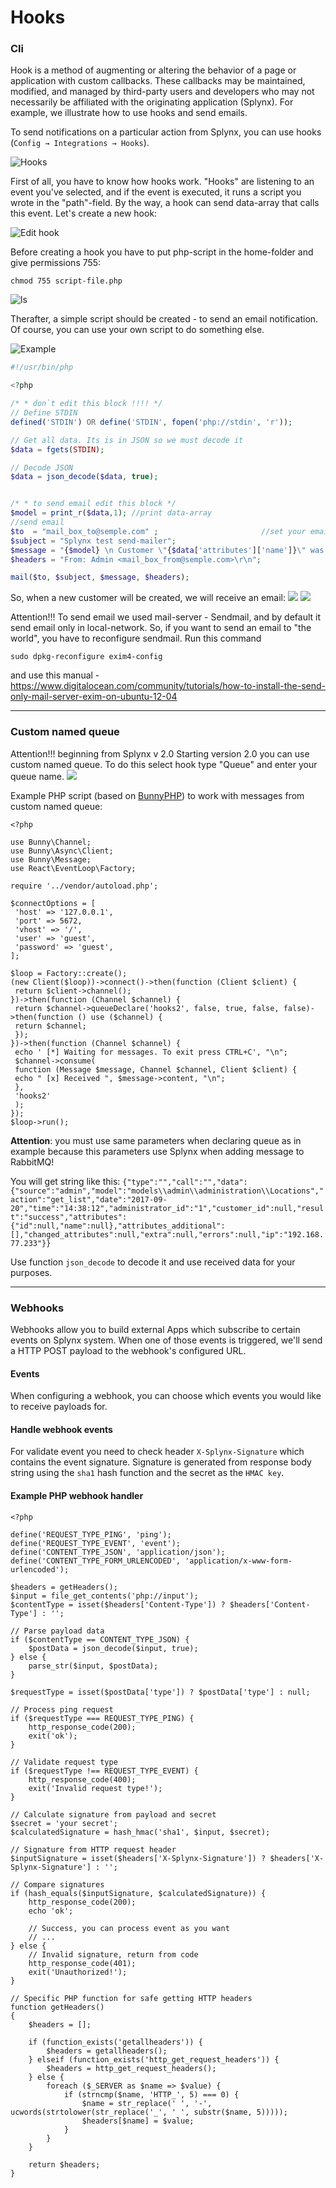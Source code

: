 Hooks
=============

### Cli

Hook is a method of augmenting or altering the behavior of a page or application with custom callbacks. These callbacks may be maintained, modified, and managed by third-party users and developers who may not necessarily be affiliated with the originating application (Splynx). For example, we illustrate how to use hooks and send emails.

To send notifications on a particular action from Splynx, you can use hooks (`Config → Integrations → Hooks`).

![Hooks](hooks.png)

First of all, you have to know how hooks work. "Hooks" are listening to an event you've selected, and if the event is executed, it runs a script you wrote in the "path"-field. By the way, a hook can send data-array that calls this event. Let's create a new hook:

![Edit hook](edit.png)

Before creating a hook you have to put php-script in the home-folder and give permissions 755:
```
chmod 755 script-file.php
```
![ls](ls.png)

Therafter, a simple script should be created - to send an email notification. Of course, you can use your own script to do something else.

![Example](example.png)

```PHP
#!/usr/bin/php

<?php

/* * don`t edit this block !!!! */
// Define STDIN
defined('STDIN') OR define('STDIN', fopen('php://stdin', 'r'));

// Get all data. Its is in JSON so we must decode it
$data = fgets(STDIN);

// Decode JSON
$data = json_decode($data, true);


/* * to send email edit this block */
$model = print_r($data,1); //print data-array
//send email
$to  = "mail_box_to@semple.com" ;                       //set your email
$subject = "Splynx test send-mailer";
$message = "{$model} \n Customer \"{$data['attributes']['name']}\" was created {$data['date']} by {$data['source']}";
$headers = "From: Admin <mail_box_from@semple.com>\r\n";

mail($to, $subject, $message, $headers);
```

So, when a new customer will be created, we will receive an email:
![](email1.png)
![](email2.png)

Attention!!!
To send email we used mail-server - Sendmail, and by default it send email only in local-network. So, if you want to send an email to "the world", you have to reconfigure sendmail.
Run this command
```
sudo dpkg-reconfigure exim4-config
```
and use this manual - https://www.digitalocean.com/community/tutorials/how-to-install-the-send-only-mail-server-exim-on-ubuntu-12-04

---
### Custom named queue
Attention!!! beginning from Splynx v 2.0
Starting version 2.0 you can use custom named queue. To do this select hook type "Queue" and enter your queue name.
![](edit.jpg)

Example PHP script (based on [BunnyPHP](https://github.com/jakubkulhan/bunny)) to work with messages from custom named queue:
```
<?php

use Bunny\Channel;
use Bunny\Async\Client;
use Bunny\Message;
use React\EventLoop\Factory;

require '../vendor/autoload.php';

$connectOptions = [
 'host' => '127.0.0.1',
 'port' => 5672,
 'vhost' => '/',
 'user' => 'guest',
 'password' => 'guest',
];

$loop = Factory::create();
(new Client($loop))->connect()->then(function (Client $client) {
 return $client->channel();
})->then(function (Channel $channel) {
 return $channel->queueDeclare('hooks2', false, true, false, false)->then(function () use ($channel) {
 return $channel;
 });
})->then(function (Channel $channel) {
 echo ' [*] Waiting for messages. To exit press CTRL+C', "\n";
 $channel->consume(
 function (Message $message, Channel $channel, Client $client) {
 echo " [x] Received ", $message->content, "\n";
 },
 'hooks2'
 );
});
$loop->run();
```
**Attention**: you must use same parameters when declaring queue as in example because this parameters use Splynx when adding message to RabbitMQ!

You will get string like this: `{"type":"","call":"","data":{"source":"admin","model":"models\\admin\\administration\\Locations","action":"get_list","date":"2017-09-20","time":"14:38:12","administrator_id":"1","customer_id":null,"result":"success","attributes":{"id":null,"name":null},"attributes_additional":[],"changed_attributes":null,"extra":null,"errors":null,"ip":"192.168.77.233"}}`

Use function `json_decode` to decode it and use received data for your purposes.

---
### Webhooks

Webhooks allow you to build external Apps which subscribe to certain events on Splynx system. When one of those events is triggered, we'll send a HTTP POST payload to the webhook's configured URL.

#### Events

When configuring a webhook, you can choose which events you would like to receive payloads for.

#### Handle webhook events

For validate event you need to check header `X-Splynx-Signature` which contains the event signature. Signature is generated from response body string using the `sha1` hash function and the secret as the `HMAC key`.

#### Example PHP webhook handler

```
<?php

define('REQUEST_TYPE_PING', 'ping');
define('REQUEST_TYPE_EVENT', 'event');
define('CONTENT_TYPE_JSON', 'application/json');
define('CONTENT_TYPE_FORM_URLENCODED', 'application/x-www-form-urlencoded');

$headers = getHeaders();
$input = file_get_contents('php://input');
$contentType = isset($headers['Content-Type']) ? $headers['Content-Type'] : '';

// Parse payload data
if ($contentType == CONTENT_TYPE_JSON) {
    $postData = json_decode($input, true);
} else {
    parse_str($input, $postData);
}

$requestType = isset($postData['type']) ? $postData['type'] : null;

// Process ping request
if ($requestType === REQUEST_TYPE_PING) {
    http_response_code(200);
    exit('ok');
}

// Validate request type
if ($requestType !== REQUEST_TYPE_EVENT) {
    http_response_code(400);
    exit('Invalid request type!');
}

// Calculate signature from payload and secret
$secret = 'your secret';
$calculatedSignature = hash_hmac('sha1', $input, $secret);

// Signature from HTTP request header
$inputSignature = isset($headers['X-Splynx-Signature']) ? $headers['X-Splynx-Signature'] : '';

// Compare signatures
if (hash_equals($inputSignature, $calculatedSignature)) {
    http_response_code(200);
    echo 'ok';

    // Success, you can process event as you want
    // ...
} else {
    // Invalid signature, return from code
    http_response_code(401);
    exit('Unauthorized!');
}

// Specific PHP function for safe getting HTTP headers
function getHeaders()
{
    $headers = [];

    if (function_exists('getallheaders')) {
        $headers = getallheaders();
    } elseif (function_exists('http_get_request_headers')) {
        $headers = http_get_request_headers();
    } else {
        foreach ($_SERVER as $name => $value) {
            if (strncmp($name, 'HTTP_', 5) === 0) {
                $name = str_replace(' ', '-', ucwords(strtolower(str_replace('_', ' ', substr($name, 5)))));
                $headers[$name] = $value;
            }
        }
    }

    return $headers;
}
```
